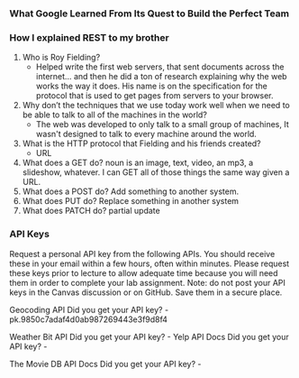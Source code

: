 ### What Google Learned From Its Quest to Build the Perfect Team

### How I explained REST to my brother

1. Who is Roy Fielding?
    - Helped write the first web servers, that sent documents across the internet… and then he did a ton of research explaining why the web works the way it does. His name is on the specification for the protocol that is used to get pages from servers to your browser.
2. Why don’t the techniques that we use today work well when we need to be able to talk to all of the machines in the world?
    - The web was developed to only talk to a small group of machines, It wasn't designed to talk to every machine around the world. 
3. What is the HTTP protocol that Fielding and his friends created?
    - URL
4. What does a GET do? noun is an image, text, video, an mp3, a slideshow, whatever. I can GET all of those things the same way given a URL.
5. What does a POST do? Add something to another system.
6. What does PUT do? Replace something in another system
7. What does PATCH do? partial update

### API Keys
Request a personal API key from the following APIs. You should receive these in your email within a few hours, often within minutes. Please request these keys prior to lecture to allow adequate time because you will need them in order to complete your lab assignment. Note: do not post your API keys in the Canvas discussion or on GitHub. Save them in a secure place.

Geocoding API 
Did you get your API key?
    -pk.9850c7adaf4d0ab987269443e3f9d8f4

Weather Bit API
Did you get your API key?
    -
Yelp API Docs
Did you get your API key?
    -
    
The Movie DB API Docs
Did you get your API key?
    -